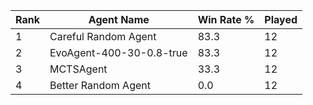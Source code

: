 | Rank | Agent Name | Win Rate % | Played |
|------|------------|----------|--------|
| 1 | Careful Random Agent | 83.3 | 12 |
| 2 | EvoAgent-400-30-0.8-true | 83.3 | 12 |
| 3 | MCTSAgent | 33.3 | 12 |
| 4 | Better Random Agent | 0.0 | 12 |